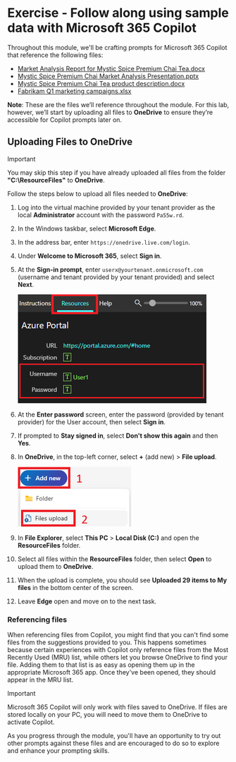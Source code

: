 # Exercise - Follow along using sample data with Microsoft 365 Copilot

Throughout this module, we'll be crafting prompts for Microsoft 365 Copilot that reference the following files:

- [Market Analysis Report for Mystic Spice Premium Chai Tea.docx](https://go.microsoft.com/fwlink/?linkid=2268826)
- [Mystic Spice Premium Chai Market Analysis Presentation.pptx](https://go.microsoft.com/fwlink/?linkid=2268768)
- [Mystic Spice Premium Chai Tea product description.docx](https://go.microsoft.com/fwlink/?linkid=2268929)
- [Fabrikam Q1 marketing campaigns.xlsx](https://go.microsoft.com/fwlink/?linkid=2269124)

**Note**: These are the files we’ll reference throughout the module. For this lab, however, we’ll start by uploading all files to **OneDrive** to ensure they’re accessible for Copilot prompts later on.

## Uploading Files to OneDrive

> [!IMPORTANT]
> You may skip this step if you have already uploaded all files from the folder **"C:\ResourceFiles"** to **OneDrive**. 

Follow the steps below to upload all files needed to **OneDrive**:

1. Log into the virtual machine provided by your tenant provider as the local **Administrator** account with the password `Pa55w.rd`.
2. In the Windows taskbar, select **Microsoft Edge**.
3. In the address bar, enter `https://onedrive.live.com/login`.
4. Under **Welcome to Microsoft 365**, select **Sign in**.
5. At the **Sign-in prompt**, enter `userx@yourtenant.onmicrosoft.com` (username and tenant provided by your tenant provided) and select **Next**.

    [![Screenshot resource pane](../media/lab_resources_password.png)](../media/lab_resources_password.png#lightbox)

6. At the **Enter password** screen, enter the password (provided by tenant provider) for the User account, then select **Sign in**.
7. If prompted to **Stay signed in**, select **Don't show this again** and then **Yes**.
8. In **OneDrive**, in the top-left corner, select **+** (add new) > **File upload**.

    [![Screenshot of add new file](../media/add_new.png)](../media/add_new.png#lightbox)

9. In **File Explorer**, select **This PC** > **Local Disk (C:)** and open the **ResourceFiles** folder.
10. Select all files within the **ResourceFiles** folder, then select **Open** to upload them to **OneDrive**.
11. When the upload is complete, you should see **Uploaded 29 items to My files** in the bottom center of the screen.
12. Leave **Edge** open and move on to the next task.

### Referencing files

When referencing files from Copilot, you might find that you can't find some files from the suggestions provided to you. This happens sometimes because certain experiences with Copilot only reference files from the Most Recently Used (MRU) list, while others let you browse OneDrive to find your file. Adding them to that list is as easy as opening them up in the appropriate Microsoft 365 app.  Once they've been opened, they should appear in the MRU list.

> [!IMPORTANT]
> Microsoft 365 Copilot  will only work with files saved to OneDrive. If files are stored locally on your PC, you will need to move them to OneDrive to activate Copilot.

As you progress through the module, you'll have an opportunity to try out other prompts against these files and are encouraged to do so to explore and enhance your prompting skills.
